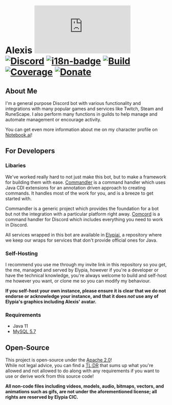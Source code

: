 # Alexis [![Matrix]][matrix-community] [![Discord]][discord-guild] [![i18n-badge]][i18n] [![Build]][gitlab] [![Coverage]][gitlab] [![Donate]][elypia-donate]
## About Me
I'm a general purpose Discord bot with various functionality and integrations with many 
popular games and services like Twitch, Steam and RuneScape. I also perform many 
functions in guilds to help manage and automate management or encourage activity.

You can get even more information about me on my character profile on [Notebook.ai]!

## For Developers
### Libaries
We've worked really hard to not just make this bot, but to make a framework for
building them with ease. [Commandler] is a command handler which uses 
Java CDI extensions for an annotation driven approach to creating commands.
It handles most of the work for you, and is a breeze to get started with.

Commandler is a generic project which provides the foundation for a bot
but not the integration with a particular platform right away. [Comcord] is 
a command handler for Discord which includes everything you need to work
in Discord.

All services wrapped in this bot are available in [Elypiai], a repository where
we keep our wraps for services that don't provide official ones for Java.

### Self-Hosting
I recommend you use me through my invite link in this repository so you get,
the me, managed and served by Elypia, however if you're a developer or have the technical 
knowledge, you're always welcome to build and self-host me however you want, or clone me 
so you can modify my behaviour.

**If you self-host your own instance, please ensure it is clear that we do not endorse or acknowledge
your instance, and that it does _not_ use any of Elypia's graphics including Alexis' avatar.**

### Requirements
* Java 11
* [MySQL 5.7]

## Open-Source
This project is open-source under the [Apache 2.0]!  
While not legal advice, you can find a [TL;DR] that sums up what
you're allowed and not allowed to do along with any requirements if you want to 
use or derive work from this source code!  

**All non-code files including videos, models, audio, bitmaps, vectors, and 
animations such as gifs, are not under the aforementioned license; all rights
are reserved by Elypia CIC.** 

[matrix-community]: https://matrix.to/#/+elypia:matrix.org "Matrix Invite"
[discord-guild]: https://discord.com/invite/hprGMaM "Discord Invite"
[i18n]: https://i18n.elypia.org/engage/alexis/?utm "Weblate Translations"
[gitlab]: https://gitlab.com/Elypia/alexis/commits/master "Repository on GitLab"
[elypia-donate]: https://elypia.org/donate "Donate to Elypia"
[Notebook.ai]: https://www.notebook.ai/plan/characters/830595 "Alexis Character Design"
[Commandler]: https://gitlab.com/Elypia/commandler "Commandler on GitLab"
[Comcord]: https://gitlab.com/Elypia/comcord "Comcord on GitLab"
[Elypiai]: https://gitlab.com/Elypia/elypiai "Elypiai on GitLab"
[MySQL 5.7]: https://www.mysql.com "MySQL Database Server"
[Apache 2.0]: https://www.apache.org/licenses/LICENSE-2.0 "Apache 2.0 License"
[TL;DR]: https://tldrlegal.com/license/apache-license-2.0-(apache-2.0) "TL;DR of Apache 2.0"

[Matrix]: https://img.shields.io/matrix/elypia-general:matrix.org?logo=matrix "Matrix Shield"
[Discord]: https://discord.com/api/guilds/184657525990359041/widget.png "Discord Shield"
[i18n-badge]: https://i18n.elypia.org/widgets/alexis/-/svg-badge.svg "Weblate Translation Badge"
[Build]: https://gitlab.com/Elypia/alexis/badges/master/pipeline.svg "GitLab Build Shield"
[Coverage]: https://gitlab.com/Elypia/alexis/badges/master/coverage.svg "GitLab Coverage Shield"
[Donate]: https://img.shields.io/badge/donate-elypia-blueviolet "Donate Shield"
